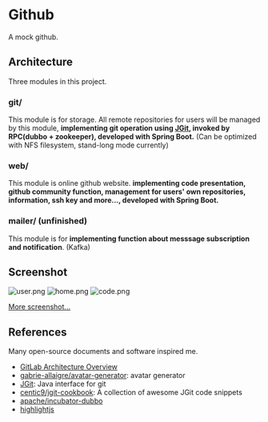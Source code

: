 # Github

A mock github.

## Architecture

Three modules in this project.

### git/

This module is for storage. All remote repositories for users will be managed by this module, **implementing git operation using [JGit](https://www.eclipse.org/jgit/), invoked by RPC(dubbo + zookeeper), developed with Spring Boot.** (Can be optimized with NFS filesystem, stand-long mode currently)

### web/

This module is online github website. **implementing code presentation, github community function, management for users' own repositories, information, ssh key and more..., developed with Spring Boot.** 

### mailer/ (unfinished)

This module is for **implementing function about messsage subscription and notification**. (Kafka)

## Screenshot

![user.png](https://i.loli.net/2018/10/08/5bbaeaca71592.png)
![home.png](https://i.loli.net/2018/10/08/5bbaeaca75d58.png)
![code.png](https://i.loli.net/2018/10/08/5bbaeacab93ac.png)

[More screenshot...](./screenshot/README.md)

## References

Many open-source documents and software inspired me.

- [GitLab Architecture Overview](https://docs.gitlab.com/ce/development/architecture.html)
- [gabrie-allaigre/avatar-generator](https://github.com/gabrie-allaigre/avatar-generator): avatar generator
- [JGit](https://www.eclipse.org/jgit/): Java interface for git
- [centic9/jgit-cookbook](https://github.com/centic9/jgit-cookbook): A collection of awesome JGit code snippets
- [apache/incubator-dubbo](https://github.com/apache/incubator-dubbo)
- [highlightjs](https://highlightjs.org/)
